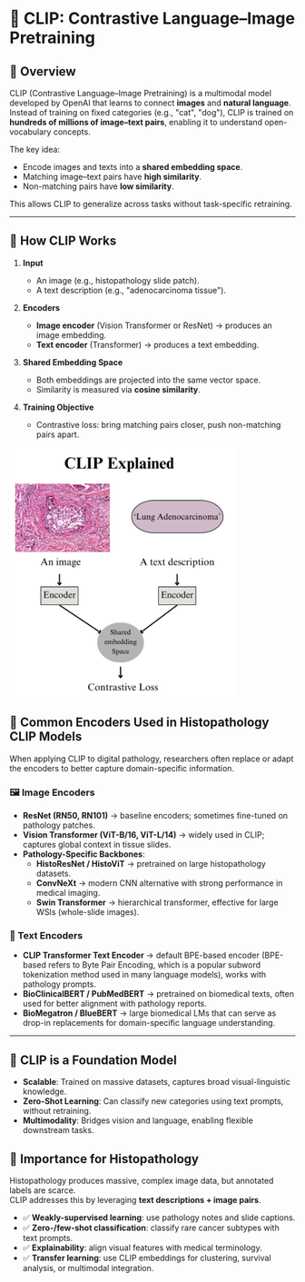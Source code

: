 # 🧠 CLIP: Contrastive Language–Image Pretraining

## 🔹 Overview
CLIP (Contrastive Language–Image Pretraining) is a multimodal model developed by OpenAI that learns to connect **images** and **natural language**.  
Instead of training on fixed categories (e.g., "cat", "dog"), CLIP is trained on **hundreds of millions of image–text pairs**, enabling it to understand open-vocabulary concepts.

The key idea:
- Encode images and texts into a **shared embedding space**.
- Matching image–text pairs have **high similarity**.
- Non-matching pairs have **low similarity**.

This allows CLIP to generalize across tasks without task-specific retraining.

---

## 🔹 How CLIP Works
1. **Input**  
   - An image (e.g., histopathology slide patch).  
   - A text description (e.g., "adenocarcinoma tissue").  

2. **Encoders**  
   - **Image encoder** (Vision Transformer or ResNet) → produces an image embedding.  
   - **Text encoder** (Transformer) → produces a text embedding.  

3. **Shared Embedding Space**  
   - Both embeddings are projected into the same vector space.  
   - Similarity is measured via **cosine similarity**.  

4. **Training Objective**  
   - Contrastive loss: bring matching pairs closer, push non-matching pairs apart.  

 <img src="CLIP_explained.png" alt="CLIP explained" width="400"/>

## 🔹 Common Encoders Used in Histopathology CLIP Models

When applying CLIP to digital pathology, researchers often replace or adapt the encoders to better capture domain-specific information.

### 🖼️ Image Encoders
- **ResNet (RN50, RN101)** → baseline encoders; sometimes fine-tuned on pathology patches.  
- **Vision Transformer (ViT-B/16, ViT-L/14)** → widely used in CLIP; captures global context in tissue slides.  
- **Pathology-Specific Backbones**:  
  - **HistoResNet / HistoViT** → pretrained on large histopathology datasets.  
  - **ConvNeXt** → modern CNN alternative with strong performance in medical imaging.  
  - **Swin Transformer** → hierarchical transformer, effective for large WSIs (whole-slide images).  

### 📝 Text Encoders
- **CLIP Transformer Text Encoder** → default BPE-based encoder (BPE-based refers to Byte Pair Encoding, which is a popular subword tokenization method used in many language models), works with pathology prompts.  
- **BioClinicalBERT / PubMedBERT** → pretrained on biomedical texts, often used for better alignment with pathology reports.  
- **BioMegatron / BlueBERT** → large biomedical LMs that can serve as drop-in replacements for domain-specific language understanding.

---
## 🔹 CLIP is a Foundation Model
- **Scalable**: Trained on massive datasets, captures broad visual-linguistic knowledge.  
- **Zero-Shot Learning**: Can classify new categories using text prompts, without retraining.  
- **Multimodality**: Bridges vision and language, enabling flexible downstream tasks.  


## 🔹 Importance for Histopathology
Histopathology produces massive, complex image data, but annotated labels are scarce.  
CLIP addresses this by leveraging **text descriptions + image pairs**.

- ✅ **Weakly-supervised learning**: use pathology notes and slide captions.  
- ✅ **Zero-/few-shot classification**: classify rare cancer subtypes with text prompts.  
- ✅ **Explainability**: align visual features with medical terminology.  
- ✅ **Transfer learning**: use CLIP embeddings for clustering, survival analysis, or multimodal integration.  

